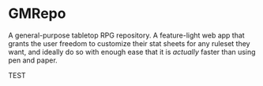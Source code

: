 # GMRepo
A general-purpose tabletop RPG repository. A feature-light web app that grants the
user freedom to customize their stat sheets for any ruleset they want, and ideally
do so with enough ease that it is *actually* faster than using pen and paper.

TEST
